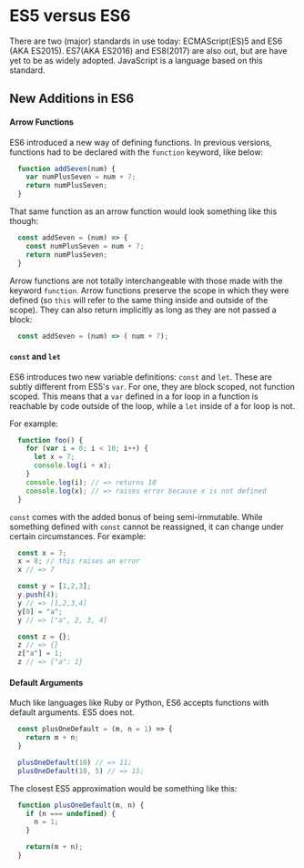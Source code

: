 # ES5 versus ES6

There are two (major) standards in use today: ECMAScript(ES)5 and ES6 (AKA ES2015). ES7(AKA ES2016) and ES8(2017) are also out, but are have yet to be as widely adopted. JavaScript is a language based on this standard.

## New Additions in ES6

#### Arrow Functions
ES6 introduced a new way of defining functions. In previous versions, functions had to be declared with the `function` keyword, like below:

```javascript
  function addSeven(num) {
    var numPlusSeven = num + 7;
    return numPlusSeven;
  }
```

That same function as an arrow function would look something like this though:

```javascript
  const addSeven = (num) => {
    const numPlusSeven = num + 7;
    return numPlusSeven;
  }
```

Arrow functions are not totally interchangeable with those made with the keyword `function`. Arrow functions preserve the scope in which they were defined (so `this` will refer to the same thing inside and outside of the scope). They can also return implicitly as long as they are not passed a block:

```javascript
  const addSeven = (num) => ( num + 7);
```

#### `const` and `let`
ES6 introduces two new variable definitions: `const` and `let`. These are subtly different from ES5's `var`. For one, they are block scoped, not function scoped. This means that a `var` defined in a for loop in a function is reachable by code outside of the loop, while a `let` inside of a for loop is not.

For example:

```javascript
  function foo() {
    for (var i = 0; i < 10; i++) {
      let x = 7;
      console.log(i + x);
    }
    console.log(i); // => returns 10
    console.log(x); // => raises error because x is not defined
  }
```

`const` comes with the added bonus of being semi-immutable. While something defined with `const` cannot be reassigned, it can change under certain circumstances. For example:

```javascript
  const x = 7;
  x = 8; // this raises an error
  x // => 7

  const y = [1,2,3];
  y.push(4);
  y // => [1,2,3,4]
  y[0] = "a";
  y // => ["a", 2, 3, 4]

  const z = {};
  z // => {}
  z["a"] = 1;
  z // => {"a": 1}
```

#### Default Arguments
Much like languages like Ruby or Python, ES6 accepts functions with default arguments. ES5 does not.

```javascript
  const plusOneDefault = (m, n = 1) => {
    return m + n;
  }

  plusOneDefault(10) // => 11;
  plusOneDefault(10, 5) // => 15;
```

The closest ES5 approximation would be something like this:

```javascript
  function plusOneDefault(m, n) {
    if (n === undefined) {
      n = 1;
    }

    return(m + n);
  }
```
